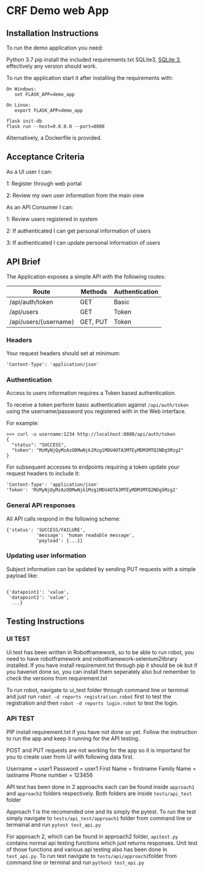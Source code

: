 # CRF Demo web App

## Installation Instructions

To run the demo application you need:

Python 3.7
pip install the included requirements.txt
SQLite3, [SQLite 3](https://www.sqlite.org/), effectively any version should work.

To run the application start it after installing the requirements with:

```
On Windows:
   set FLASK_APP=demo_app

On Linux:
   export FLASK_APP=demo_app

flask init-db
flask run --host=0.0.0.0 --port=8080
```

Alternatively, a Dockerfile is provided.

## Acceptance Criteria

As a UI user I can:

1: Register through web portal

2: Review my own user information from the main view

As an API Consumer I can:

1: Review users registered in system

2: If authenticated I can get personal information of users

3: If authenticated I can update personal information of users

## API Brief

The Application exposes a simple API with the following routes:

| Route                 | Methods  | Authentication |
| --------------------- | -------- | -------------- |
| /api/auth/token       | GET      | Basic          |
| /api/users            | GET      | Token          |
| /api/users/{username} | GET, PUT | Token          |

### Headers

Your request headers should set at minimum:

```
'Content-Type': 'application/json'
```

### Authentication

Access to users information requires a Token based authentication.

To receive a token perform basic authentication against `/api/auth/token` using the username/password you registered with in the Web interface.

For example:

```
>>> curl -u username:1234 http://localhost:8080/api/auth/token
{
  "status": "SUCCESS",
  "token": "MzMyNjQyMzAzODMwNjk1Mzg1MDU4OTA3MTEyMDM3MTQ2NDg5Mzg2"
}
```

For subsequent accesses to endpoints requiring a token update your request headers to include it:

```
'Content-Type': 'application/json'
'Token': 'MzMyNjQyMzAzODMwNjk1Mzg1MDU4OTA3MTEyMDM3MTQ2NDg5Mzg2'
```

### General API responses

All API calls respond in the following scheme:

```
{'status': 'SUCCESS/FAILURE',
           'message': 'human readable message',
           'payload': {...}}
```

### Updating user information

Subject information can be updated by sending PUT requests with a simple payload like:

```

{'datapoint1': 'value',
 'datapoint2': 'value',
  ...}
```

## Testing Instructions

### UI TEST

Ui test has been written in Robotframework, so to be able to run robot, you need to have robotframework and robotframework-selenium2library installed. If you have install requirement.txt through pip it should be ok but if you havenot done so, you can install them seperately also but remember to check the versions from requirement.txt

To run robot, navigate to ui_test folder through command line or terminal and just run `robot -d reports registration.robot` first to test the registration and then `robot -d reports login.robot` to test the login.

### API TEST

PIP install requirement.txt if you have not done so yet. Follow the instruction to run the app and keep it running for the API testing.

POST and PUT requests are not working for the app so it is importand for you to create user from UI with following data first.

Username = user1
Password = user1
First Name = firstname
Family Name = lastname
Phone number = 123456

API test has been done in 2 approachs each can be found inside `approach1` and `approach2` folders respectively. Both folders are inside `tests/api_test` folder

Approach 1 is the recomended one and its simply the pytest.
To run the test simply navigate to `tests/api_test/approach1` folder from command line or termainal and run `pytest test_api.py`

For approach 2, which can be found in approach2 folder, `apitest.py` contains normal api testing functions which just returns responses. Unit test of those functions and various api testing also has been done in `test_api.py`.
To run test navigate to `tests/api/approach2`folder from command line or terminal and run `python3 test_api.py`
